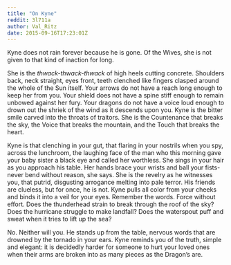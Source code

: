 ```yaml
---
title: "On Kyne"
reddit: 3l711a
author: Val_Ritz
date: 2015-09-16T17:23:01Z
---
```


Kyne does not rain forever because he is gone. Of the Wives, she is not given to that kind of inaction for long.

She is the *thwack-thwack-thwack* of high heels cutting concrete. Shoulders back, neck straight, eyes front, teeth clenched like fingers clasped around the whole of the Sun itself. Your arrows do not have a reach long enough to keep her from you. Your shield does not have a spine stiff enough to remain unbowed against her fury. Your dragons do not have a voice loud enough to drown out the shriek of the wind as it descends upon you. Kyne is the bitter smile carved into the throats of traitors. She is the Countenance that breaks the sky, the Voice that breaks the mountain, and the Touch that breaks the heart.

Kyne is that clenching in your gut, that flaring in your nostrils when you spy, across the lunchroom, the laughing face of the man who this morning gave your baby sister a black eye and called her worthless. She sings in your hair as you approach his table. Her hands brace your wrists and ball your fists- never bend without reason, she says. She is the revelry as he witnesses you, that putrid, disgusting arrogance melting into pale terror. His friends are clueless, but for once, he is not. Kyne pulls all color from your cheeks and binds it into a veil for your eyes. Remember the words. Force without effort. Does the thunderhead strain to break through the roof of the sky? Does the hurricane struggle to make landfall? Does the waterspout puff and sweat when it tries to lift up the sea?

No. Neither will you. He stands up from the table, nervous words that are drowned by the tornado in your ears. Kyne reminds you of the truth, simple and elegant: it is decidedly harder for someone to hurt your loved ones when their arms are broken into as many pieces as the Dragon’s are.

